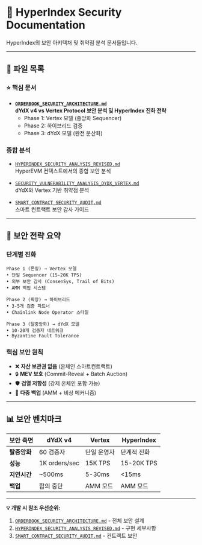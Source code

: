 # 🔐 HyperIndex Security Documentation

HyperIndex의 보안 아키텍처 및 취약점 분석 문서들입니다.

---

## 📁 파일 목록

### **⭐ 핵심 문서**
- **[`ORDERBOOK_SECURITY_ARCHITECTURE.md`](ORDERBOOK_SECURITY_ARCHITECTURE.md)**  
  **dYdX v4 vs Vertex Protocol 보안 분석 및 HyperIndex 진화 전략**
  - Phase 1: Vertex 모델 (중앙화 Sequencer)
  - Phase 2: 하이브리드 검증 
  - Phase 3: dYdX 모델 (완전 분산화)

### **종합 분석**
- [`HYPERINDEX_SECURITY_ANALYSIS_REVISED.md`](HYPERINDEX_SECURITY_ANALYSIS_REVISED.md)  
  HyperEVM 컨텍스트에서의 종합 보안 분석

- [`SECURITY_VULNERABILITY_ANALYSIS_DYDX_VERTEX.md`](SECURITY_VULNERABILITY_ANALYSIS_DYDX_VERTEX.md)  
  dYdX와 Vertex 기반 취약점 분석

- [`SMART_CONTRACT_SECURITY_AUDIT.md`](SMART_CONTRACT_SECURITY_AUDIT.md)  
  스마트 컨트랙트 보안 감사 가이드

---

## 🎯 보안 전략 요약

### **단계별 진화**
```
Phase 1 (론칭) → Vertex 모델
• 단일 Sequencer (15-20K TPS)  
• 외부 보안 감사 (ConsenSys, Trail of Bits)
• AMM 백업 시스템

Phase 2 (확장) → 하이브리드  
• 3-5개 검증 파트너
• Chainlink Node Operator 스타일

Phase 3 (탈중앙화) → dYdX 모델
• 10-20개 검증자 네트워크
• Byzantine Fault Tolerance
```

### **핵심 보안 원칙**
- ❌ **자산 보관권 없음** (온체인 스마트컨트랙트)
- 🔒 **MEV 보호** (Commit-Reveal + Batch Auction)  
- 🛡️ **검열 저항성** (강제 온체인 포함 가능)
- 🔄 **다중 백업** (AMM + 비상 메커니즘)

---

## 📊 보안 벤치마크

| 보안 측면 | dYdX v4 | Vertex | HyperIndex |
|-----------|---------|---------|------------|
| **탈중앙화** | 60 검증자 | 단일 운영자 | 단계적 진화 |
| **성능** | 1K orders/sec | 15K TPS | 15-20K TPS |
| **지연시간** | ~500ms | 5-30ms | <15ms |
| **백업** | 합의 중단 | AMM 모드 | AMM 모드 |

---

**💡 개발 시 참조 우선순위:**
1. [`ORDERBOOK_SECURITY_ARCHITECTURE.md`](ORDERBOOK_SECURITY_ARCHITECTURE.md) - 전체 보안 설계
2. [`HYPERINDEX_SECURITY_ANALYSIS_REVISED.md`](HYPERINDEX_SECURITY_ANALYSIS_REVISED.md) - 구현 세부사항
3. [`SMART_CONTRACT_SECURITY_AUDIT.md`](SMART_CONTRACT_SECURITY_AUDIT.md) - 컨트랙트 보안